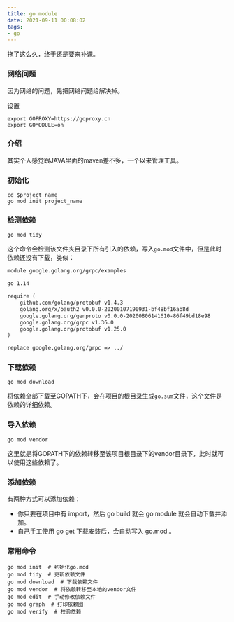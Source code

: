 ```yaml
---
title: go module
date: 2021-09-11 00:08:02
tags:
- go
---
```


拖了这么久，终于还是要来补课。
<!--more-->
### 网络问题

因为网络的问题，先把网络问题给解决掉。

设置

```shell
export GOPROXY=https://goproxy.cn
export GOMODULE=on
```

### 介绍

其实个人感觉跟JAVA里面的maven差不多，一个以来管理工具。

### 初始化

```shell
cd $project_name
go mod init project_name
```

### 检测依赖

```shell
go mod tidy
```

这个命令会检测该文件夹目录下所有引入的依赖，写入`go.mod`文件中，但是此时依赖还没有下载，类似：

```makefile
module google.golang.org/grpc/examples

go 1.14

require (
	github.com/golang/protobuf v1.4.3
	golang.org/x/oauth2 v0.0.0-20200107190931-bf48bf16ab8d
	google.golang.org/genproto v0.0.0-20200806141610-86f49bd18e98
	google.golang.org/grpc v1.36.0
	google.golang.org/protobuf v1.25.0
)

replace google.golang.org/grpc => ../
```



### 下载依赖

```shell
go mod download
```

将依赖全部下载至GOPATH下，会在项目的根目录生成`go.sum`文件，这个文件是依赖的详细依赖。

### 导入依赖

```shell
go mod vendor
```

这里就是将GOPATH下的依赖转移至该项目根目录下的vendor目录下，此时就可以使用这些依赖了。

### 添加依赖

有两种方式可以添加依赖：

- 你只要在项目中有 import，然后 go build 就会 go module 就会自动下载并添加。
- 自己手工使用 go get 下载安装后，会自动写入 go.mod 。

### 常用命令

```shell
go mod init  # 初始化go.mod
go mod tidy  # 更新依赖文件
go mod download  # 下载依赖文件
go mod vendor  # 将依赖转移至本地的vendor文件
go mod edit  # 手动修改依赖文件
go mod graph  # 打印依赖图
go mod verify  # 校验依赖
```


